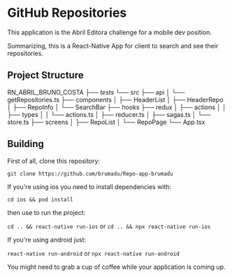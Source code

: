 # GitHub Repositories

This application is the Abril Editora challenge for a mobile dev position.

Summarizing, this is a React-Native App for client to search and see their repositories.

## Project Structure

RN_ABRIL_BRUNO_COSTA
├── _tests_
└── src
    ├── api
    │   └── getRepositories.ts
    ├── components
    │   ├── HeaderList
    │   ├── HeaderRepo
    │   ├── RepoInfo
    │   └── SearchBar
    ├── hooks
    ├── redux
    │   ├── actions
    │   │   ├── types
    │   │   └── actions.ts
    │   ├── reducer.ts
    │   ├── sagas.ts
    │   └── store.ts
    ├── screens
    │   ├── RepoList
    │   └── RepoPage
    └── App.tsx

## Building

First of all, clone this repository:

`git clone https://github.com/brumadu/Repo-app-brumadu`

If you're using ios you need to install dependencies with:

`cd ios && pod install`

then use to run the project:

`cd .. && react-native run-ios` or `cd .. && npx react-native run-ios`

If you're using android just:

`react-native run-android` or `npx react-native run-android`

You might need to grab a cup of coffee while your application is coming up.
